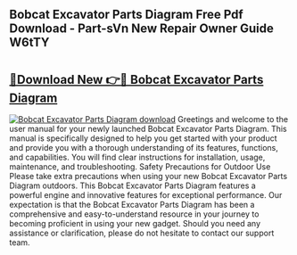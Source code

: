 ## Bobcat Excavator Parts Diagram Free Pdf Download - Part-sVn New Repair Owner Guide W6tTY

# <h2><a href="http://dft4w4.blite.top/?on=Bobcat+Excavator+Parts+Diagram">🔗Download New 👉🔴 Bobcat Excavator Parts Diagram</a></h2>

[![Bobcat Excavator Parts Diagram download](https://i.imgur.com/lujVjoI.png)](http://dft4w4.blite.top/?on=Bobcat+Excavator+Parts+Diagram)
Greetings and welcome to the user manual for your newly launched Bobcat Excavator Parts Diagram. This manual is specifically designed to help you get started with your product and provide you with a thorough understanding of its features, functions, and capabilities. You will find clear instructions for installation, usage, maintenance, and troubleshooting. Safety Precautions for Outdoor Use Please take extra precautions when using your new Bobcat Excavator Parts Diagram outdoors. This Bobcat Excavator Parts Diagram features a powerful engine and innovative features for exceptional performance. Our expectation is that the Bobcat Excavator Parts Diagram has been a comprehensive and easy-to-understand resource in your journey to becoming proficient in using your new gadget. Should you need any assistance or clarification, please do not hesitate to contact our support team.
